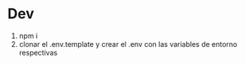


# Dev

1. npm i
2. clonar el .env.template y crear el .env con las variables de entorno respectivas
